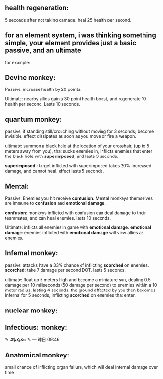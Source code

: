 ## health regeneration: 
5 seconds after not taking damage, heal 25 health per second. 

## for an element system, i was thinking something simple, your element provides just a basic passive, and an ultimate

for example:
## Devine monkey: 
Passive: increase health by 20 points.

Ultimate: nearby allies gain a 30 point health boost, and regenerate 10 health per second. Lasts 10 seconds.


## quantum monkey: 
passive: if standing still/crouching without moving for 3 seconds; become invisible. effect dissipates as soon as you move or fire a weapon.

ultimate: summon a black hole at the location of your crosshair, (up to 5 meters away from you), that sucks enemies in, inflicts enemies that enter the black hole with **superimposed**, and lasts 3 seconds.

**superimposed** : target inflicted with superimposed takes 20% increased damage, and cannot heal. effect lasts 5 seconds.

## Mental:
Passive: Enemies you hit receive **confusion**.
Mental monkeys themselves are immune to **confusion** and **emotional damage**.

**confusion**: monkeys inflicted with confusion can deal damage to their teammates, and can heal enemies. lasts 10 seconds. 

Ultimate: inflicts all enemies in game with **emotional damage**.
**emotional damage**: enemies inflicted with **emotional damage** will view allies as enemies. 

## Infernal monkey:
passive: attacks have a 33% chance of inflicting **scorched** on enemies.
**scorched**: take 7 damage per second DOT. lasts 5 seconds. 

ultimate: float up 5 meters high and become a miniature sun, dealing 0.5 damage per 10 miliseconds (50 damage per second) to enemies within a 10 meter radius, lasting 4 seconds. the ground affected by you then becomes infernal for 5 seconds, inflicting **scorched** on enemies that enter.

## nuclear monkey: 

## Infectious: monkey: 
✎ 𝓗𝔂𝓵𝔂𝓽𝓮𝓻 ✎ — 昨日 09:46
## Anatomical monkey: 
small chance of inflicting organ failure, which will deal internal damage over time
